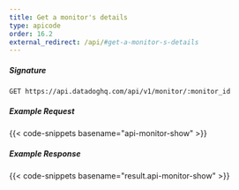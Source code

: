 ```yaml
---
title: Get a monitor's details
type: apicode
order: 16.2
external_redirect: /api/#get-a-monitor-s-details
---
```


##### Signature
`GET https://api.datadoghq.com/api/v1/monitor/:monitor_id`
##### Example Request
{{< code-snippets basename="api-monitor-show" >}}
##### Example Response
{{< code-snippets basename="result.api-monitor-show" >}}

